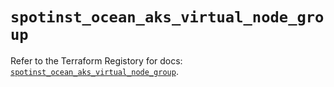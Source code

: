 # `spotinst_ocean_aks_virtual_node_group`

Refer to the Terraform Registory for docs: [`spotinst_ocean_aks_virtual_node_group`](https://registry.terraform.io/providers/spotinst/spotinst/1.150.0/docs/resources/ocean_aks_virtual_node_group).
